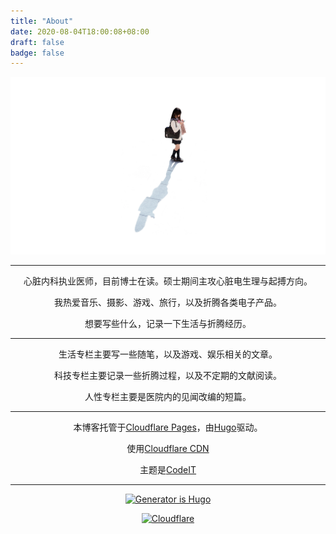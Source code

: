 ```yaml
---
title: "About"
date: 2020-08-04T18:00:08+08:00
draft: false
badge: false
---
```


![☄️](0001.jpg "☄️")

<center>

***

心脏内科执业医师，目前博士在读。硕士期间主攻心脏电生理与起搏方向。

我热爱音乐、摄影、游戏、旅行，以及折腾各类电子产品。

想要写些什么，记录一下生活与折腾经历。

***

生活专栏主要写一些随笔，以及游戏、娱乐相关的文章。

科技专栏主要记录一些折腾过程，以及不定期的文献阅读。

人性专栏主要是医院内的见闻改编的短篇。

***

本博客托管于[Cloudflare Pages](https://pages.cloudflare.com/)，由[Hugo](https://gohugo.io/)驱动。

使用[Cloudflare CDN](https://www.cloudflare.com/)

主题是[CodeIT](https://github.com/sunt-programator/CodeIT)

***

[![Generator is Hugo](https://img.shields.io/badge/Generator-Hugo-ff4088?&logo=hugo)](https://github.com/gohugoio/hugo)

[![Cloudflare](https://www.cloudflare.com/media/images/web-badges/cf-web-badges-a-gray-on.png)](https://www.cloudflare.com/)

</center>
